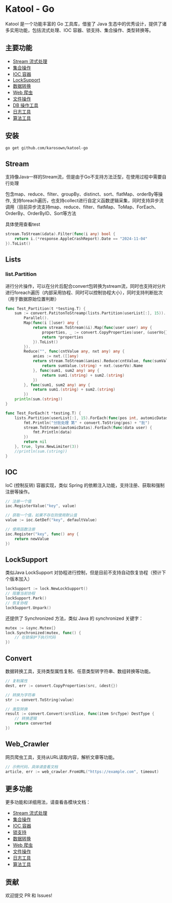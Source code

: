 # Katool - Go

Katool 是一个功能丰富的 Go 工具库，借鉴了 Java 生态中的优秀设计，提供了诸多实用功能，包括流式处理、IOC 容器、锁支持、集合操作、类型转换等。

## 主要功能

- [Stream 流式处理](#stream)
- [集合操作](#lists)
- [IOC 容器](#ioc)
- [LockSupport](#locksupport)
- [数据转换](#convert)
- [Web 爬虫](#web_crawler)
- [文件操作](#file)
- [DB 操作工具](#db)
- [日志工具](#log)
- [算法工具](#algorithm)

## 安装

```bash
go get github.com/karosown/katool-go
```

## Stream

支持像Java一样的Stream流，但是由于Go不支持方法泛型，在使用过程中需要自行处理

包含map、reduce、filter、groupBy、distinct、sort、flatMap、orderBy等操作, 支持foreach遍历，也支持collect进行自定义函数逻辑采集，同时支持异步流调用（目前异步流支持map、reduce、filter、flatMap、ToMap、ForEach、OrderBy、OrderByID、Sort等方法

具体使用查看test

```go
stream.ToStream(&data).Filter(func(i any) bool { 
    return i.(*response.AppleCrashReport).Date == "2024-11-04"
}).ToList()
```

## Lists

### list.Partition
进行分片操作，可以在分片后配合convert包转换为stream流，同时也支持对分片进行foreach遍历（内部采用协程、同时可以控制协程大小），同时支持判断批次（用于数据原始位置判断）

```go
func Test_Partition(t *testing.T) {
	sum := convert.PatitonToStreamp(lists.Partition(userList[:], 15)).
		Parallel().
		Map(func(i []user) any {
			return stream.ToStream(&i).Map(func(user user) any {
				properties, _ := convert.CopyProperties(user, &userVo{})
				return *properties
			}).ToList()
		}).
		Reduce("", func(cntValue any, nxt any) any {
			anies := nxt.([]any)
			return stream.ToStream(&anies).Reduce(cntValue, func(sumValue any, nxt any) any {
				return sumValue.(string) + nxt.(userVo).Name
			}, func(sum1, sum2 any) any {
				return sum1.(string) + sum2.(string)
			})
		}, func(sum1, sum2 any) any {
			return sum1.(string) + sum2.(string)
		})
	println(sum.(string))
}

func Test_ForEach(t *testing.T) {
	lists.Partition(userList[:], 15).ForEach(func(pos int, automicDatas []user) error {
		fmt.Println("分批处理 第" + convert.ToString(pos) + "批")
		stream.ToStream(&automicDatas).ForEach(func(data user) {
			fmt.Println(data)
		})
		return nil
	}, true, lynx.NewLimiter(3))
	//println(sum.(string))
}
```

## IOC

IoC (控制反转) 容器实现，类似 Spring 的依赖注入功能，支持注册、获取和强制注册等操作。

```go
// 注册一个值
ioc.RegisterValue("key", value)

// 获取一个值，如果不存在则使用默认值
value := ioc.GetDef("key", defaultValue)

// 使用函数注册
ioc.Register("key", func() any {
    return newValue
})
```

## LockSupport

类似Java LockSupport 对协程进行控制，但是目前不支持自动恢复协程（预计下个版本加入）

```go
lockSupport := lock.NewLockSupport()
// 阻塞当前协程
lockSupport.Park()
// 恢复协程
lockSupport.Unpark()
```

还提供了 Synchronized 方法，类似 Java 的 synchronized 关键字：

```go
mutex := &sync.Mutex{}
lock.Synchronized(mutex, func() {
    // 在锁保护下执行代码
})
```

## Convert

数据转换工具，支持类型属性复制、任意类型转字符串、数组转换等功能。

```go
// 复制属性
dest, err := convert.CopyProperties(src, &dest{})

// 转换为字符串
str := convert.ToString(value)

// 类型转换
result := convert.Convert(srcSlice, func(item SrcType) DestType {
    // 转换逻辑
    return converted
})
```

## Web_Crawler

网页爬虫工具，支持从URL读取内容，解析文章等功能。

```go
// 示例代码，具体请查看文档
article, err := web_crawler.FromURL("https://example.com", timeout)
```

## 更多功能

更多功能和详细用法，请查看各模块文档：

- [Stream 流式处理](docs/stream.md)
- [集合操作](docs/lists.md)
- [IOC 容器](docs/ioc.md)
- [锁支持](docs/lock.md)
- [数据转换](docs/convert.md)
- [Web 爬虫](docs/web_crawler.md)
- [文件操作](docs/file.md)
- [日志工具](docs/log.md)
- [算法工具](docs/algorithm.md)

## 贡献

欢迎提交 PR 和 Issues!
